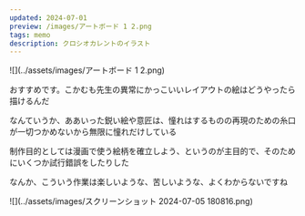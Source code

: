 ```yaml
---
updated: 2024-07-01
preview: /images/アートボード 1 2.png
tags: memo
description: クロシオカレントのイラスト
---
```


![](../assets/images/アートボード 1 2.png)

おすすめです。こかむも先生の異常にかっこいいレイアウトの絵はどうやったら描けるんだ

なんていうか、ああいった鋭い絵や意匠は、憧れはするものの再現のための糸口が一切つかめないから無限に憧れだけしている

制作目的としては漫画で使う絵柄を確立しよう、というのが主目的で、そのためにいくつか試行錯誤をしたりした

なんか、こういう作業は楽しいような、苦しいような、よくわからないですね

![](../assets/images/スクリーンショット 2024-07-05 180816.png)
